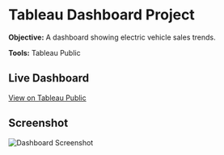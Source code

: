 # Tableau Dashboard Project

**Objective:** A dashboard showing electric vehicle sales trends.

**Tools:** Tableau Public

## Live Dashboard  
[View on Tableau Public](https://github.com/Poornisai30/tableau-dashboard-poorani/edit/main/README.md)

## Screenshot  
![Dashboard Screenshot](assets/dashboard-screenshot.png)
